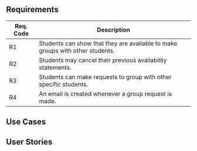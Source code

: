 ## Requirements

| Req. Code | Description                                                                   |
|-----------|-------------------------------------------------------------------------------|
| R1        | Students can show that they are available to make groups with other students. |
| R2        | Students may cancel their previous availability statements.                   |
| R3        | Students can make requests to group with other specific students.             |
| R4        | An email is created whenever a group request is made.                         |

## Use Cases

## User Stories